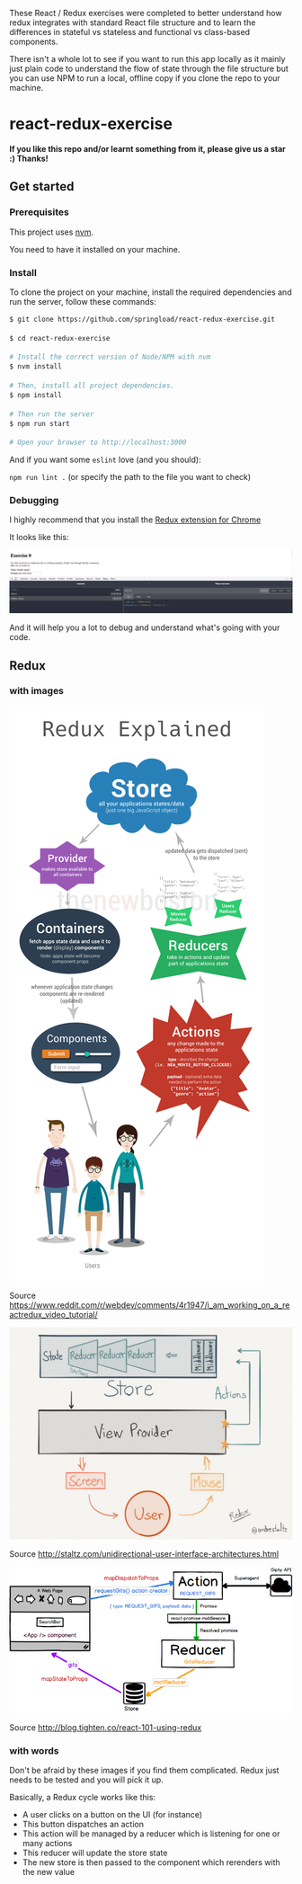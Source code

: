 These React / Redux exercises were completed to better understand how redux integrates with standard React file structure and to learn the differences in stateful vs stateless and functional vs class-based components.

There isn't a whole lot to see if you want to run this app locally as it mainly just plain code to understand the flow of state through the file structure but you can use NPM to run a local, offline copy if you clone the repo to your machine.


# react-redux-exercise

**If you like this repo and/or learnt something from it, please give us a star :) Thanks!**

## Get started

### Prerequisites

This project uses [nvm](https://github.com/creationix/nvm). 

You need to have it installed on your machine.

### Install

To clone the project on your machine, install the required dependencies and run the server, follow these commands:

```sh
$ git clone https://github.com/springload/react-redux-exercise.git

$ cd react-redux-exercise

# Install the correct version of Node/NPM with nvm
$ nvm install

# Then, install all project dependencies.
$ npm install

# Then run the server
$ npm run start

# Open your browser to http://localhost:3000
```

And if you want some `eslint` love (and you should):

`npm run lint .` (or specify the path to the file you want to check)

### Debugging

I highly recommend that you install the [Redux extension for Chrome](https://chrome.google.com/webstore/detail/redux-devtools/lmhkpmbekcpmknklioeibfkpmmfibljd?hl=en)

It looks like this: 

![alt Extension image](./readme/extension.png)

And it will help you a lot to debug and understand what's going with your code.

## Redux

### with images

![alt Redux image](./readme/redux3.png)

Source https://www.reddit.com/r/webdev/comments/4r1947/i_am_working_on_a_reactredux_video_tutorial/

![alt Redux image](./readme/redux1.jpg)

Source http://staltz.com/unidirectional-user-interface-architectures.html

![alt Redux image](./readme/redux2.png)

Source http://blog.tighten.co/react-101-using-redux


### with words

Don't be afraid by these images if you find them complicated.
Redux just needs to be tested and you will pick it up.

Basically, a Redux cycle works like this:
- A user clicks on a button on the UI (for instance)
- This button dispatches an action
- This action will be managed by a reducer which is listening for one or many actions
- This reducer will update the store state
- The new store is then passed to the component which rerenders with the new value

